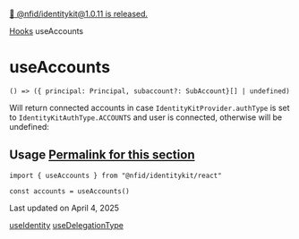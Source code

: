 [🎉 @nfid/identitykit@1.0.11 is released.](https://www.npmjs.com/package/@nfid/identitykit)

[Hooks](https://identitykit.xyz/docs/hooks/useIdentityKit "Hooks") useAccounts

# useAccounts

`() => ({ principal: Principal, subaccount?: SubAccount}[] | undefined)`

Will return connected accounts in case `IdentityKitProvider.authType` is set to
`IdentityKitAuthType.ACCOUNTS` and user is connected, otherwise will be undefined:

## Usage [Permalink for this section](https://identitykit.xyz/docs/hooks/useAccounts\#usage)

```nextra-code
import { useAccounts } from "@nfid/identitykit/react"

const accounts = useAccounts()
```

Last updated on April 4, 2025

[useIdentity](https://identitykit.xyz/docs/hooks/useIdentity "useIdentity") [useDelegationType](https://identitykit.xyz/docs/hooks/useDelegationType "useDelegationType")